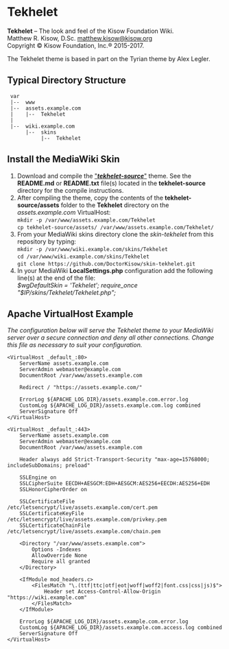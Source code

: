 # Tekhelet

**Tekhelet** – The look and feel of the Kisow Foundation Wiki.  
Matthew R. Kisow, D.Sc. <matthew.kisow@kisow.org>  
Copyright &copy; Kisow Foundation, Inc.&reg; 2015-2017.

The Tekhelet theme is based in part on the Tyrian theme by Alex Legler.

## Typical Directory Structure
     var  
     |--  www  
     |--  assets.example.com  
     |    |--  Tekhelet  
     |  
     |--  wiki.example.com  
          |--  skins  
               |--  Tekhelet  

## Install the MediaWiki Skin
1. Download and compile the ["_**tekhelet-source**_"](https://github.com/DoctorKisow/tekhelet-source.git) theme.
   See the **README.md** or **README.txt** file(s) located in the **tekhelet-source** directory for the compile instructions.
2. After compiling the theme, copy the contents of the **tekhelet-source/assets** folder to the **Tekhelet**  directory on the _assets.example.com_ VirtualHost:  
   `mkdir -p /var/www/assets.example.com/Tekhelet`  
   `cp tekhelet-source/assets/ /var/www/assets.example.com/Tekhelet/`  
3. From your MediaWiki skins directory clone the _skin-tekhelet_ from this repository by typing:  
   `mkdir -p /var/www/wiki.example.com/skins/Tekhelet`  
   `cd /var/www/wiki.example.com/skins/Tekhelet`  
   `git clone https://github.com/DoctorKisow/skin-tekhelet.git`  
4. In your MediaWiki **LocalSettings.php** configuration add the following line(s) at the end of the file:  
   _$wgDefaultSkin = 'Tekhelet';  
   require_once "$IP/skins/Tekhelet/Tekhelet.php";_  

## Apache VirtualHost Example
_The configuration below will serve the Tekhelet theme to your MediaWiki server over a secure connection and deny all other connections.  Change this file as necessary to suit your configuration._  
```shell
<VirtualHost _default_:80>  
    ServerName assets.example.com  
    ServerAdmin webmaster@example.com  
    DocumentRoot /var/www/assets.example.com  

    Redirect / "https://assets.example.com/"  

    ErrorLog ${APACHE_LOG_DIR}/assets.example.com.error.log  
    CustomLog ${APACHE_LOG_DIR}/assets.example.com.log combined  
    ServerSignature Off  
</VirtualHost>  

<VirtualHost _default_:443>  
    ServerName assets.example.com  
    ServerAdmin webmaster@example.com  
    DocumentRoot /var/www/assets.example.com  

    Header always add Strict-Transport-Security "max-age=15768000; includeSubDomains; preload"  

    SSLEngine on  
    SSLCipherSuite EECDH+AESGCM:EDH+AESGCM:AES256+EECDH:AES256+EDH  
    SSLHonorCipherOrder on  

    SSLCertificateFile /etc/letsencrypt/live/assets.example.com/cert.pem  
    SSLCertificateKeyFile /etc/letsencrypt/live/assets.example.com/privkey.pem  
    SSLCertificateChainFile /etc/letsencrypt/live/assets.example.com/chain.pem  

    <Directory "/var/www/assets.example.com">  
        Options -Indexes  
        AllowOverride None  
        Require all granted  
    </Directory>  

    <IfModule mod_headers.c>  
        <FilesMatch "\.(ttf|ttc|otf|eot|woff|woff2|font.css|css|js)$">  
            Header set Access-Control-Allow-Origin "https://wiki.example.com"  
        </FilesMatch>  
    </IfModule>  

    ErrorLog ${APACHE_LOG_DIR}/assets.example.com.error.log  
    CustomLog ${APACHE_LOG_DIR}/assets.example.com.access.log combined  
    ServerSignature Off  
</VirtualHost>
```
